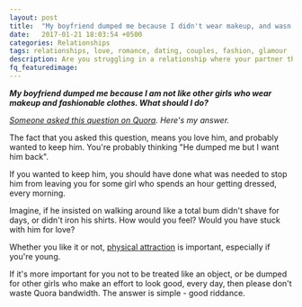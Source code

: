 ```yaml
---
layout: post
title:  "My boyfriend dumped me because I didn't wear makeup, and wasn't fashionable, like other girls"
date:   2017-01-21 18:03:54 +0500
categories: Relationships
tags: relationships, love, romance, dating, couples, fashion, glamour
description: Are you struggling in a relationship where your partner thinks you are not as fashionable as others? There is a solution.
fq_featuredimage:
---
```



<em><strong>My boyfriend dumped me because I am not like other girls who wear makeup and fashionable clothes. What should I do?</strong></em>

<em><a href="https://www.quora.com/My-boyfriend-dumped-me-because-I-am-not-like-other-girls-who-wear-makeup-and-fashionable-clothes-What-should-I-do" target="_blank">Someone asked this question on Quora</a>. Here's my answer.</em>

The fact that you asked this question, means you love him, and probably wanted to keep him. You're probably thinking "He dumped me but I want him back".

If you wanted to keep him, you should have done what was needed to stop him from leaving you for some girl who spends an hour getting dressed, every morning.

Imagine, if he insisted on walking around like a total bum didn't shave for days, or didn't iron his shirts. How would you feel? Would you have stuck with him for love?

Whether you like it or not, <a class="zem_slink" title="Physical attractiveness" href="http://en.wikipedia.org/wiki/Physical_attractiveness" target="_blank" rel="wikipedia">physical attraction</a> is important, especially if you're young.

If it's more important for you not to be treated like an object, or be dumped for other girls who make an effort to look good, every day, then please don't waste Quora bandwidth. The answer is simple - good riddance.
